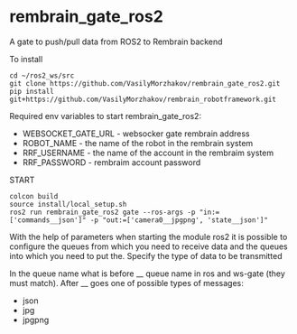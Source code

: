 # rembrain_gate_ros2
A gate to push/pull data from ROS2 to Rembrain backend

To install

```
cd ~/ros2_ws/src
git clone https://github.com/VasilyMorzhakov/rembrain_gate_ros2.git
pip install git+https://github.com/VasilyMorzhakov/rembrain_robotframework.git
```

Required env variables to start rembrain_gate_ros2:
* WEBSOCKET_GATE_URL - websocker gate rembrain address
* ROBOT_NAME - the name of the robot in the rembrain system
* RRF_USERNAME - the name of the account in the rembraim system
* RRF_PASSWORD - rembraim account password

START
```
colcon build
source install/local_setup.sh
ros2 run rembrain_gate_ros2 gate --ros-args -p "in:=['commands__json']" -p "out:=['camera0__jpgpng', 'state__json']"
```

With the help of parameters when starting the module ros2 it is possible to configure the queues from which you need to receive data and the queues into which you need to put the. Specify the type of data to be transmitted

In the queue name what is before __ queue name in ros and ws-gate (they must match).
After __ goes one of possible types of messages:
  - json
  - jpg
  - jpgpng

